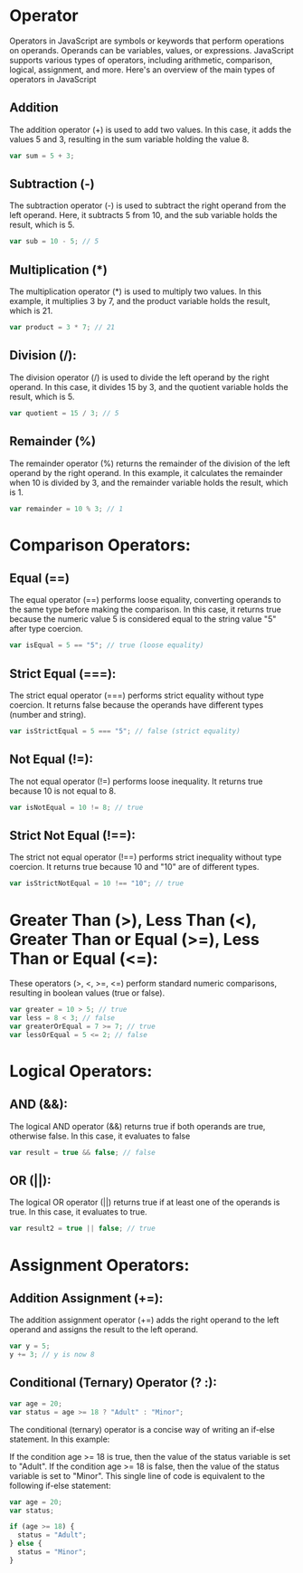 # Operator

Operators in JavaScript are symbols or keywords that perform operations on operands. Operands can be variables, values, or expressions. JavaScript supports various types of operators, including arithmetic, comparison, logical, assignment, and more. Here's an overview of the main types of operators in JavaScript

## Addition

The addition operator (+) is used to add two values. In this case, it adds the values 5 and 3, resulting in the sum variable holding the value 8.

```javascript
var sum = 5 + 3;
```

## Subtraction (-)

The subtraction operator (-) is used to subtract the right operand from the left operand. Here, it subtracts 5 from 10, and the sub variable holds the result, which is 5.

```javascript
var sub = 10 - 5; // 5
```

## Multiplication (\*)

The multiplication operator (\*) is used to multiply two values. In this example, it multiplies 3 by 7, and the product variable holds the result, which is 21.

```javascript
var product = 3 * 7; // 21
```

## Division (/):

The division operator (/) is used to divide the left operand by the right operand. In this case, it divides 15 by 3, and the quotient variable holds the result, which is 5.

```javascript
var quotient = 15 / 3; // 5
```

## Remainder (%)

The remainder operator (%) returns the remainder of the division of the left operand by the right operand. In this example, it calculates the remainder when 10 is divided by 3, and the remainder variable holds the result, which is 1.

```javascript
var remainder = 10 % 3; // 1
```

# Comparison Operators:

## Equal (==)

The equal operator (==) performs loose equality, converting operands to the same type before making the comparison. In this case, it returns true because the numeric value 5 is considered equal to the string value "5" after type coercion.

```javascript
var isEqual = 5 == "5"; // true (loose equality)
```

## Strict Equal (===):

The strict equal operator (===) performs strict equality without type coercion. It returns false because the operands have different types (number and string).

```javascript
var isStrictEqual = 5 === "5"; // false (strict equality)
```

## Not Equal (!=):

The not equal operator (!=) performs loose inequality. It returns true because 10 is not equal to 8.

```javascript
var isNotEqual = 10 != 8; // true
```

## Strict Not Equal (!==):

The strict not equal operator (!==) performs strict inequality without type coercion. It returns true because 10 and "10" are of different types.

```javascript
var isStrictNotEqual = 10 !== "10"; // true
```

# Greater Than (>), Less Than (<), Greater Than or Equal (>=), Less Than or Equal (<=):

These operators (>, <, >=, <=) perform standard numeric comparisons, resulting in boolean values (true or false).

```javascript
var greater = 10 > 5; // true
var less = 8 < 3; // false
var greaterOrEqual = 7 >= 7; // true
var lessOrEqual = 5 <= 2; // false
```

# Logical Operators:

## AND (&&):

The logical AND operator (&&) returns true if both operands are true, otherwise false. In this case, it evaluates to false

```javascript
var result = true && false; // false
```

## OR (||):

The logical OR operator (||) returns true if at least one of the operands is true. In this case, it evaluates to true.

```javascript
var result2 = true || false; // true
```

# Assignment Operators:

## Addition Assignment (+=):

The addition assignment operator (+=) adds the right operand to the left operand and assigns the result to the left operand.

```javascript
var y = 5;
y += 3; // y is now 8
```

## Conditional (Ternary) Operator (? :):

```javascript
var age = 20;
var status = age >= 18 ? "Adult" : "Minor";
```

The conditional (ternary) operator is a concise way of writing an if-else statement. In this example:

If the condition age >= 18 is true, then the value of the status variable is set to "Adult".
If the condition age >= 18 is false, then the value of the status variable is set to "Minor".
This single line of code is equivalent to the following if-else statement:

```javascript
var age = 20;
var status;

if (age >= 18) {
  status = "Adult";
} else {
  status = "Minor";
}
```
